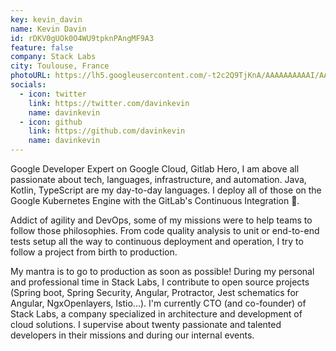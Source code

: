 ```yaml
---
key: kevin_davin
name: Kevin Davin
id: rDKV0gUOk0O4WU9tpknPAngMF9A3
feature: false
company: Stack Labs
city: Toulouse, France
photoURL: https://lh5.googleusercontent.com/-t2c2Q9TjKnA/AAAAAAAAAAI/AAAAAAAAFZU/G4vUXziejAw/photo.jpg
socials:
  - icon: twitter
    link: https://twitter.com/davinkevin
    name: davinkevin
  - icon: github
    link: https://github.com/davinkevin
    name: davinkevin
---
```

Google Developer Expert on Google Cloud, Gitlab Hero, I am above all passionate about tech, languages, infrastructure, and automation. 
Java, Kotlin, TypeScript are my day-to-day languages. I deploy all of those on the Google Kubernetes Engine with the GitLab's Continuous Integration 🚀. 

Addict of agility and DevOps, some of my missions were to help teams to follow those philosophies. 
From code quality analysis to unit or end-to-end tests setup all the way to continuous deployment and operation, I try to follow a project from birth to production. 

My mantra is to go to production as soon as possible! During my personal and professional time in Stack Labs, I contribute to open source projects (Spring boot, Spring Security, Angular, Protractor, Jest schematics for Angular, NgxOpenlayers, Istio...).
I'm currently CTO (and co-founder) of Stack Labs, a company specialized in architecture and development of cloud solutions. I supervise about twenty passionate and talented developers in their missions and during our internal events.
